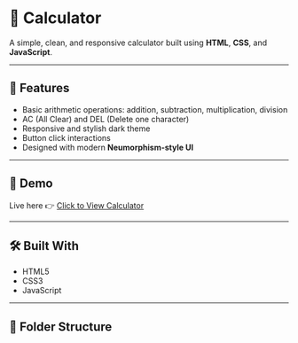 # 🧮 Calculator

A simple, clean, and responsive calculator built using **HTML**, **CSS**, and **JavaScript**.



---

## 🚀 Features

- Basic arithmetic operations: addition, subtraction, multiplication, division
- AC (All Clear) and DEL (Delete one character)
- Responsive and stylish dark theme
- Button click interactions
- Designed with modern **Neumorphism-style UI**

---

## 📸 Demo

Live here 👉 [Click to View Calculator](https://yourusername.github.io/calculator/)

---

## 🛠️ Built With

- HTML5
- CSS3
- JavaScript

---

## 📂 Folder Structure

